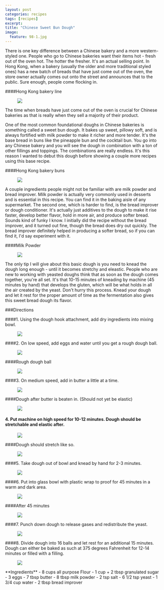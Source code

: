 ```yaml
---
layout: post
categories: recipes
tags: [recipes]
excerpt: 
title: "Chinese Sweet Bun Dough"
image:
  feature: 98-1.jpg
---
```


There is one key difference between a Chinese bakery and a more western-styled one.  People who go to Chinese bakeries want their items hot - fresh out of the oven hot.  The hotter the fresher. It's an actual selling point. In Hong Kong, when a bakery (usually the older and more traditional styled ones) has a new batch of breads that have just come out of the oven, the store owner actually comes out onto the street and announces that to the public. Sure enough, people come flocking in.

####Hong Kong bakery line
<figure> <img src='/images/98-15.jpg'> </figure>

The time when breads have just come out of the oven is crucial for Chinese bakeries as that is really when they sell a majority of their product.

One of the most common foundational doughs in Chinese bakeries is something called a sweet bun dough.  It bakes up sweet, pillowy soft, and is always fortified with milk powder to make it richer and more tender.  It's the base bread in buns like the pineapple bun and the cocktail bun.  You go into any Chinese bakery and you will see the dough in combination with a ton of other fillings and toppings. The combinations are really endless. It's this reason I wanted to debut this dough before showing a couple more recipes using this base recipe.

####Hong Kong bakery buns
<figure> <img src='/images/98-16.jpg'> </figure>

A couple ingredients people might not be familiar with are milk powder and bread improver.  Milk powder is actually very commonly used in desserts and is essential in this recipe.  You can find it in the baking aisle of any supermarket.  The second one, which is harder to find, is the bread improver or dough conditioner.  It's actually just additives to the dough to make it rise faster, develop better flavor, hold in more air, and produce softer bread.  Sounds kind of funky I know.  I initially did the recipe without the bread improver, and it turned out fine, though the bread does dry out quickly.  The bread improver definitely helped in producing a softer bread, so if you can find it, I'd say experiment with it.

####Milk Powder
<figure> <img src='/images/98-14.jpg'> </figure>

The only tip I will give about this basic dough is you need to knead the dough long enough - until it becomes stretchy and eleastic.  People who are new to working with yeasted doughs think that as soon as the dough comes together, you're all set.  It's that 10-15 minutes of kneading by machine (45 minutes by hand) that develops the gluten, which will be what holds in all the air created by the yeast.  Don't hurry this process.  Knead your dough and let it rest for the proper amount of time as the fermentation also gives this sweet bread dough its flavor.

###Directions

####1. Using the dough hook attachment, add dry ingredients into mixing bowl.
<figure> <img src='/images/98-2.jpg'> </figure>

####2. On low speed, add eggs and water until you get a rough dough ball.
<figure> <img src='/images/98-3.jpg'> </figure>

####Rough dough ball
<figure> <img src='/images/98-4.jpg'> </figure>

####3. On medium speed, add in butter a little at a time.

<figure> <img src='/images/98-5.jpg'> </figure>

####Dough after butter is beaten in.  (Should not yet be elastic)
<figure> <img src='/images/98-6.jpg'> </figure>

#### 4. Put machine on high speed for 10-12 minutes.  Dough should be stretchable and elastic after.

<figure> <img src='/images/98-7.jpg'> </figure>


####Dough should stretch like so.
<figure> <img src='/images/98-8.jpg'> </figure>

####5. Take dough out of bowl and knead by hand for 2-3 minutes.
<figure> <img src='/images/98-9.jpg'> </figure>

####6. Put into glass bowl with plastic wrap to proof for 45 minutes in a warm and dark area.
<figure> <img src='/images/98-10.jpg'> </figure>

####After 45 minutes
<figure> <img src='/images/98-11.jpg'> </figure>

####7. Punch down dough to release gases and redistribute the yeast.
<figure> <img src='/images/98-12.jpg'> </figure>

####8. Divide dough into 16 balls and let rest for an additional 15 minutes.  Dough can either be baked as such at 375 degrees Fahrenheit for 12-14 minutes or filled with a filling. 

<figure> <img src='/images/98-13.jpg'> </figure>
<section class='recipe'>
**Ingredients**
- 8 cups all purpose Flour
- 1 cup + 2 tbsp granulated sugar
- 3 eggs
- 7 tbsp butter
- 8 tbsp milk powder
- 2 tsp salt
- 6 1/2 tsp yeast
- 1 3/4 cup water
- 2 tbsp bread improver </section>
